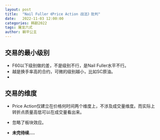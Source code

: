 ```yaml
---
layout: post
title:  "Nail Fuller 《Price Action 战法》批判"
date:   2022-11-03 12:00:00
categories: 韩剧2022
tags: 屠龙六式
author: 躺平公主
---
```

## 交易的最小级别
* F60以下级别做的差，不是级别不行，是Nail Fuller水平不行。
* 越是换手率高的合约，可微的级别越小，比如SC原油。
* 
## 交易的维度
* Price Action仅建立在价格何时间两个维度上，不涉及成交量维度。而实际上转折点质量高低可以在成交量看出来。
* 忽略了板块效应。

* **未完待续....**
